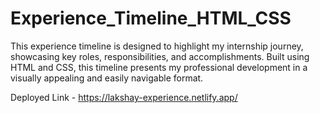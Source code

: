 # Experience_Timeline_HTML_CSS
This experience timeline is designed to highlight my internship journey, showcasing key roles, responsibilities, and accomplishments. Built using HTML and CSS, this timeline presents my professional development in a visually appealing and easily navigable format.

Deployed Link - https://lakshay-experience.netlify.app/
